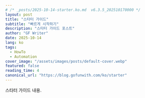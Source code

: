```yaml
---
# /* _posts/2025-10-14-starter.ko.md  v6.3.5_202510170000 */
layout: post
title: "스타터 가이드"
subtitle: "빠르게 시작하기"
description: "스타터 가이드 포스트"
author: "GF Writer"
date: 2025-10-14
lang: ko
tags:
  - HowTo
  - Automation
cover_image: "/assets/images/posts/default-cover.webp"
featured: false
reading_time: 4
canonical_url: "https://blog.gofunwith.com/ko/starter"
---
```


스타터 가이드 내용.
